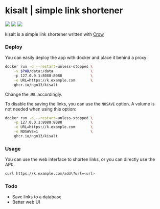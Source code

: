 # kisalt | simple link shortener
![](https://img.shields.io/github/license/ngn13/kisalt)
![](https://img.shields.io/github/repo-size/ngn13/kisalt)
![](https://img.shields.io/github/actions/workflow/status/ngn13/kisalt/publish.yml)

kisalt is a simple link shortener written with [Crow](https://github.com/CrowCpp/Crow)

### Deploy
You can easily deploy the app with docker and place it behind a proxy:
```bash
docker run -d --restart=unless-stopped \
    -v $PWD/data:/data                 \ 
    -p 127.0.0.1:8080:8080             \
    -e URL=https://k.example.com       \
    ghcr.io/ngn13/kisalt
```
Change the `URL` accordingly. 

To disable the saving the links, you can use the `NOSAVE` option.
A volume is not needed when using this option:
```bash
docker run -d --restart=unless-stopped \
    -p 127.0.0.1:8080:8080             \
    -e URL=https://k.example.com       \
    -e NOSAVE=1                        \
    ghcr.io/ngn13/kisalt
```

### Usage
You can use the web interface to shorten links, or you can directly use the API:
```bash
curl https://k.example.com/add\?url=<url>
```

### Todo
- ~~Save links to a database~~
- Better web UI
